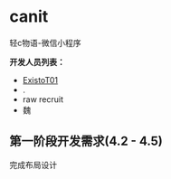 # canit
轻c物语-微信小程序

**开发人员列表：**

- [ExistoT01](https://github.com/ExistoT01?tab=repositories)
- .
- raw recruit
- 魏



## 第一阶段开发需求(4.2 - 4.5)

完成布局设计
